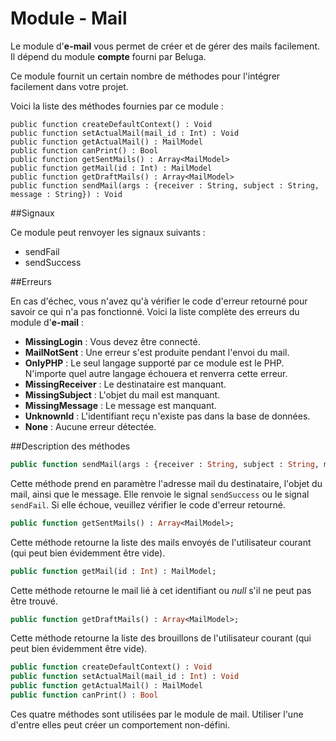 Module - Mail
=============

Le module d'__e-mail__ vous permet de créer et de gérer des mails facilement. Il dépend du module __compte__ fourni par Beluga.

Ce module fournit un certain nombre de méthodes pour l'intégrer facilement dans votre projet.

Voici la liste des méthodes fournies par ce module :

```
public function createDefaultContext() : Void
public function setActualMail(mail_id : Int) : Void
public function getActualMail() : MailModel
public function canPrint() : Bool
public function getSentMails() : Array<MailModel>
public function getMail(id : Int) : MailModel
public function getDraftMails() : Array<MailModel>
public function sendMail(args : {receiver : String, subject : String, message : String}) : Void
```

##Signaux

Ce module peut renvoyer les signaux suivants :
 * sendFail
 * sendSuccess

##Erreurs

En cas d'échec, vous n'avez qu'à vérifier le code d'erreur retourné pour savoir ce qui n'a pas fonctionné. Voici la liste complète des erreurs du module d'__e-mail__ :
 * __MissingLogin__ : Vous devez être connecté.
 * __MailNotSent__ : Une erreur s'est produite pendant l'envoi du mail.
 * __OnlyPHP__ : Le seul langage supporté par ce module est le PHP. N'importe quel autre langage échouera et renverra cette erreur.
 * __MissingReceiver__ : Le destinataire est manquant.
 * __MissingSubject__ : L'objet du mail est manquant.
 * __MissingMessage__ : Le message est manquant.
 * __UnknownId__ : L'identifiant reçu n'existe pas dans la base de données.
 * __None__ : Aucune erreur détectée.

##Description des méthodes

```Haxe
public function sendMail(args : {receiver : String, subject : String, message : String}) : Void
```

Cette méthode prend en paramètre l'adresse mail du destinataire, l'objet du mail, ainsi que le message. Elle renvoie le signal `sendSuccess` ou le signal `sendFail`. Si elle échoue, veuillez vérifier le code d'erreur retourné.

```Haxe
public function getSentMails() : Array<MailModel>;
```

Cette méthode retourne la liste des mails envoyés de l'utilisateur courant (qui peut bien évidemment être vide).

```Haxe
public function getMail(id : Int) : MailModel;
```

Cette méthode retourne le mail lié à cet identifiant ou *null* s'il ne peut pas être trouvé.

```Haxe
public function getDraftMails() : Array<MailModel>;
```

Cette méthode retourne la liste des brouillons de l'utilisateur courant (qui peut bien évidemment être vide).

```Haxe
public function createDefaultContext() : Void
public function setActualMail(mail_id : Int) : Void
public function getActualMail() : MailModel
public function canPrint() : Bool
```

Ces quatre méthodes sont utilisées par le module de mail. Utiliser l'une d'entre elles peut créer un comportement non-défini.